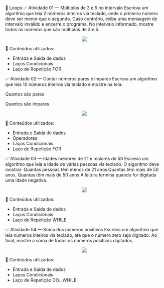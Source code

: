 🔁 Loops
✅ Atividade 01 — Múltiplos de 3 e 5 no intervalo
Escreva um algoritmo que leia 2 números inteiros via teclado, onde o primeiro número deve ser menor que o segundo.
Caso contrário, exiba uma mensagem de intervalo inválido e encerre o programa.
No intervalo informado, mostre todos os números que são múltiplos de 3 e 5.

<div align="center"> <img src="https://github.com/user-attachments/assets/7c99c4ed-27c4-4330-9cfc-df2ccc186c12" /> </div>

🔧 Conteúdos utilizados:
- Entrada e Saída de dados
- Laços Condicionais
- Laço de Repetição FOR

✅ Atividade 02 — Contar números pares e ímpares
Escreva um algoritmo que leia 10 números inteiros via teclado e mostre na tela:

Quantos são pares

Quantos são ímpares

<div align="center"> <img src="https://github.com/user-attachments/assets/9b25f77d-e279-4db5-877c-7e7d8e6c141e" /> </div>

🔧 Conteúdos utilizados:
- Entrada e Saída de dados
- Operadores
- Laços Condicionais
- Laço de Repetição FOR

✅ Atividade 03 — Idades menores de 21 e maiores de 50
Escreva um algoritmo que leia a idade de várias pessoas via teclado.
O algoritmo deve mostrar: Quantas pessoas têm menos de 21 anos.Quantas têm mais de 50 anos.
Quantas têm mais de 50 anos
A leitura termina quando for digitada uma idade negativa.
<div align="center"> <img src="https://github.com/user-attachments/assets/5d313b51-ee81-40b0-97d4-4100764ad293" /> </div>

🔧 Conteúdos utilizados:
- Entrada e Saída de dados
- Laços Condicionais
- Laço de Repetição WHILE

✅ Atividade 04 — Soma dos números positivos
Escreva um algoritmo que leia números inteiros via teclado, até que o número zero seja digitado.
Ao final, mostre a soma de todos os números positivos digitados.

<div align="center"> <img src="https://github.com/user-attachments/assets/b58ff22b-e08a-492e-8358-d00c0e3c2e66" /> </div>

🔧 Conteúdos utilizados:
- Entrada e Saída de dados
- Laços Condicionais
- Laço de Repetição DO…WHILE

